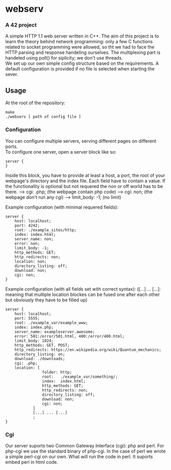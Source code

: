 # webserv
### A 42 project

A simple HTTP 1.1 web server written in C++.
The aim of this project is to learn the theory behind network programming: only a few C functions related to socket programming were allowed, so tht we had to face the HTTP parsing and response handeling ourselves. The multiplexing part is handeled using poll() for siplicity; we don't use threads.  
We set up our own simple config structure based on the requirements. A default configuration is provided if no file is selected when starting the sever.

## Usage

At the root of the repository:
```
make
./webserv [ path of config file ]
```

### Configuration

You can configure multiple servers, serving different pages on different ports.  
To configure one server, open a server block like so:

```
server {
}
```
Inside this block, you have to provide at least a host, a port, the root of your webpage's directory and the index file. Each field have to contain a value. If the functionality is optional but not requered the non or off world has to be there.
--> cgi: .php; (the webpage contain php code)
--> cgi: non; (the webpage don't run any cgi)
--> limit_body: -1; (no limit)

Example configuration (with minimal requered fields): 

```
server {
	host: localhost;
	port: 4242;
	root: ./example_sites/http;
	index: index.html;
	server_name: non;
	error: non;
	limit_body: -1;
	http_methods: GET;
	http_redirects: non;
	location: non;
	directory_listing: off;
	download: non;
	cgi: non;
}
```

Example configuration (with all fields set with correct syntax): 
([...] ... [...]: meaning that multiple location blockes can be fused one after each other but obviously they have to be filled up)

```
server {
	host: localhost;
	port: 5555;
	root: ./example_var/example_www;
	index: index.php;
	server_name: exampleserver.awesome;
	error: 501:/error/501.html, 400:/error/400.html;
	limit_body: 1024;
	http_methods: GET, POST;
	http_redirects: https://en.wikipedia.org/wiki/Quantum_mechanics;
	directory_listing: on;
	download: ./downloads;
	cgi: .php;
	location: [
				folder: http;
				root:	./example_var/something/;
				index:  index.html;
				http_methods: GET;
				http_redirects: non;
				directory_listing: off;
				download: non;
				cgi: non;
			]
			[...] ... [...]
			;
}
```

### Cgi

Our server suports two Common Gateway Interface (cgi): php and perl. For php-cgi we use the standard binary of php-cgi. In the case of perl we wrote a simple perl-cgi on our own. What will run the code in perl. It suports embed perl in html code.

